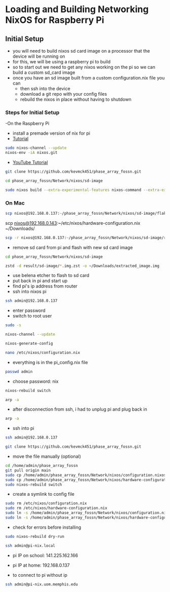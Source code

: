 # Loading and Building Networking NixOS for Raspberry Pi

## Initial Setup
- you will need to build nixos sd card image on a processor that the device will be running on
- for this, we will be using a raspberry pi to build
- so to start out we need to get any nixos working on the pi so we can build a custom sd_card image
- once you have an sd image built from a custom configuration.nix file you can 
  - then ssh into the device
  - download a git repo with your config files
  - rebuild the nixos in place without having to shutdown
  
### Steps for Initial Setup
-On the Raspberry Pi
- install a premade version of nix for pi
- [Tutorial](https://mtlynch.io/nixos-pi4/)

```zsh
sudo nixos-channel --update
nixos-env -iA nixos.git
```
- [YouTube Tutorial](https://www.youtube.com/watch?v=VIuPRL6Ucgk&list=WL&index=4)
```zsh
git clone https://github.com/kevmck451/phase_array_fossn.git
```
```zsh
cd phase_array_fossn/Network/nixos/sd-image
```
```zsh
sudo nixos build --extra-experimental-features nixos-command --extra-experimental-features flakes .#packages.aarch64-linux.sdcard
```

### On Mac
```zsh
scp nixos@192.168.0.137:~/phase_array_fossn/Network/nixos/sd-image/flake.lock ~/Downloads/
```
scp nixos@192.168.0.143:~/etc/nixos/hardware-configuration.nix ~/Downloads/
```zsh
scp -r nixos@192.168.0.137:~/phase_array_fossn/Network/nixos/sd-image/result ~/Downloads/
```
- remove sd card from pi and flash with new sd card image
```zsh
cd phase_array_fossn/Network/nixos/sd-image
```
```zsh
zstd -d result/sd-image/*.img.zst -o ~/Downloads/extracted_image.img        
```
- use belena etcher to flash to sd card
- put back in pi and start up
- find pi's ip address from router
- ssh into nixos pi
```zsh
ssh admin@192.168.0.137    
```
- enter password
- switch to root user
```zsh
sudo -s
```
```zsh
nixos-channel --update
```
```zsh
nixos-generate-config
```
```zsh
nano /etc/nixos/configuration.nix
```
- everything is in the pi_config.nix file
```zsh
passwd admin
```
- choose password: nix
```zsh
nixos-rebuild switch
```
```zsh
arp -a   
```
- after disconnection from ssh, i had to unplug pi and plug back in
```zsh
arp -a   
```
- ssh into pi
```zsh
ssh admin@192.168.0.137
```
```zsh
git clone https://github.com/kevmck451/phase_array_fossn.git
```
- move the file manually (optional)
```zsh
cd /home/admin/phase_array_fossn
git pull origin main
sudo cp /home/admin/phase_array_fossn/Network/nixos/configuration.nixos /etc/nixos/configuration.nix
sudo cp /home/admin/phase_array_fossn/Network/nixos/hardware-configuration.nix /etc/nixos/hardware-configuration.nix
sudo nixos-rebuild switch
```
- create a symlink to config file 
```zsh
sudo rm /etc/nixos/configuration.nix
sudo rm /etc/nixos/hardware-configuration.nix
sudo ln -s /home/admin/phase_array_fossn/Network/nixos/configuration.nix /etc/nixos/configuration.nix
sudo ln -s /home/admin/phase_array_fossn/Network/nixos/hardware-configuration.nix /etc/nixos/hardware-configuration.nix
```
- check for errors before installing
```zsh
sudo nixos-rebuild dry-run
```





```zsh
ssh admin@pi-nix.local  
```
- pi IP on school: 141.225.162.166
- pi IP at home: 192.168.0.137

- to connect to pi without ip
```zsh
ssh admin@pi-nix.uom.memphis.edu
```
